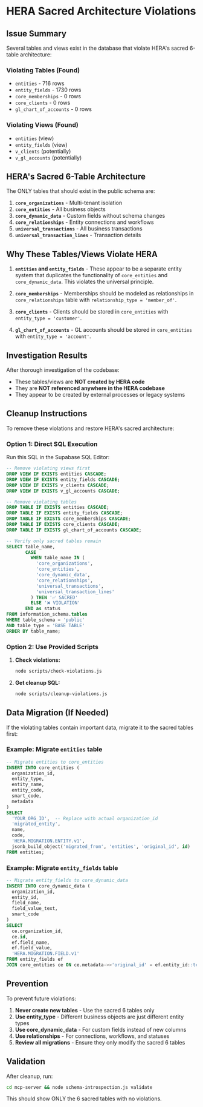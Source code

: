 # HERA Sacred Architecture Violations

## Issue Summary

Several tables and views exist in the database that violate HERA's sacred 6-table architecture:

### Violating Tables (Found)
- `entities` - 716 rows
- `entity_fields` - 1730 rows  
- `core_memberships` - 0 rows
- `core_clients` - 0 rows
- `gl_chart_of_accounts` - 0 rows

### Violating Views (Found)
- `entities` (view)
- `entity_fields` (view)
- `v_clients` (potentially)
- `v_gl_accounts` (potentially)

## HERA's Sacred 6-Table Architecture

The ONLY tables that should exist in the public schema are:

1. **`core_organizations`** - Multi-tenant isolation
2. **`core_entities`** - All business objects
3. **`core_dynamic_data`** - Custom fields without schema changes
4. **`core_relationships`** - Entity connections and workflows
5. **`universal_transactions`** - All business transactions
6. **`universal_transaction_lines`** - Transaction details

## Why These Tables/Views Violate HERA

1. **`entities` and `entity_fields`** - These appear to be a separate entity system that duplicates the functionality of `core_entities` and `core_dynamic_data`. This violates the universal principle.

2. **`core_memberships`** - Memberships should be modeled as relationships in `core_relationships` table with `relationship_type = 'member_of'`.

3. **`core_clients`** - Clients should be stored in `core_entities` with `entity_type = 'customer'`.

4. **`gl_chart_of_accounts`** - GL accounts should be stored in `core_entities` with `entity_type = 'account'`.

## Investigation Results

After thorough investigation of the codebase:
- These tables/views are **NOT created by HERA code**
- They are **NOT referenced anywhere in the HERA codebase**
- They appear to be created by external processes or legacy systems

## Cleanup Instructions

To remove these violations and restore HERA's sacred architecture:

### Option 1: Direct SQL Execution

Run this SQL in the Supabase SQL Editor:

```sql
-- Remove violating views first
DROP VIEW IF EXISTS entities CASCADE;
DROP VIEW IF EXISTS entity_fields CASCADE;
DROP VIEW IF EXISTS v_clients CASCADE;
DROP VIEW IF EXISTS v_gl_accounts CASCADE;

-- Remove violating tables
DROP TABLE IF EXISTS entities CASCADE;
DROP TABLE IF EXISTS entity_fields CASCADE;
DROP TABLE IF EXISTS core_memberships CASCADE;
DROP TABLE IF EXISTS core_clients CASCADE;
DROP TABLE IF EXISTS gl_chart_of_accounts CASCADE;

-- Verify only sacred tables remain
SELECT table_name, 
       CASE 
         WHEN table_name IN (
           'core_organizations',
           'core_entities', 
           'core_dynamic_data',
           'core_relationships',
           'universal_transactions',
           'universal_transaction_lines'
         ) THEN '✅ SACRED'
         ELSE '❌ VIOLATION'
       END as status
FROM information_schema.tables 
WHERE table_schema = 'public' 
AND table_type = 'BASE TABLE'
ORDER BY table_name;
```

### Option 2: Use Provided Scripts

1. **Check violations:**
   ```bash
   node scripts/check-violations.js
   ```

2. **Get cleanup SQL:**
   ```bash
   node scripts/cleanup-violations.js
   ```

## Data Migration (If Needed)

If the violating tables contain important data, migrate it to the sacred tables first:

### Example: Migrate `entities` table
```sql
-- Migrate entities to core_entities
INSERT INTO core_entities (
  organization_id,
  entity_type,
  entity_name,
  entity_code,
  smart_code,
  metadata
)
SELECT 
  'YOUR_ORG_ID',  -- Replace with actual organization_id
  'migrated_entity',
  name,
  code,
  'HERA.MIGRATION.ENTITY.v1',
  jsonb_build_object('migrated_from', 'entities', 'original_id', id)
FROM entities;
```

### Example: Migrate `entity_fields` table
```sql
-- Migrate entity_fields to core_dynamic_data
INSERT INTO core_dynamic_data (
  organization_id,
  entity_id,
  field_name,
  field_value_text,
  smart_code
)
SELECT 
  ce.organization_id,
  ce.id,
  ef.field_name,
  ef.field_value,
  'HERA.MIGRATION.FIELD.v1'
FROM entity_fields ef
JOIN core_entities ce ON ce.metadata->>'original_id' = ef.entity_id::text;
```

## Prevention

To prevent future violations:

1. **Never create new tables** - Use the sacred 6 tables only
2. **Use entity_type** - Different business objects are just different entity types
3. **Use core_dynamic_data** - For custom fields instead of new columns
4. **Use relationships** - For connections, workflows, and statuses
5. **Review all migrations** - Ensure they only modify the sacred 6 tables

## Validation

After cleanup, run:

```bash
cd mcp-server && node schema-introspection.js validate
```

This should show ONLY the 6 sacred tables with no violations.
